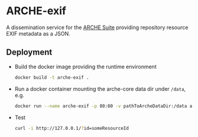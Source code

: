 # ARCHE-exif

A dissemination service for the [ARCHE Suite](https://acdh-oeaw.github.io/arche-docs/) providing repository resource EXIF metadata as a JSON.

## Deployment

* Build the docker image providing the runtime environment
  ```bash
  docker build -t arche-exif .
  ```
* Run a docker container mounting the arche-core data dir under `/data`, e.g.
  ```bash
  docker run --name arche-exif -p 80:80 -v pathToArcheDataDir:/data arche-exif
  ```
* Test
  ```bash
  curl -i http://127.0.0.1/?id=someResourceId
  ```

